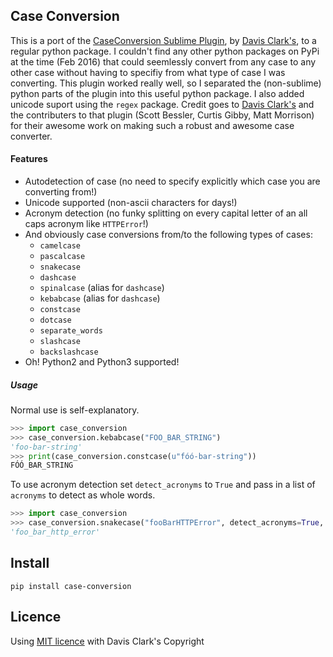 ## Case Conversion
This is a port of the [CaseConversion Sublime Plugin](https://github.com/jdc0589/CaseConversion), by [Davis Clark's](https://github.com/jdc0589), to a regular python package. I couldn't find any other python packages on PyPi at the time (Feb 2016) that could seemlessly convert from any case to any other case without having to specifiy from what type of case I was converting. This plugin worked really well, so I separated the (non-sublime) python parts of the plugin into this useful python package. I also added unicode suport using the `regex` package. Credit goes to [Davis Clark's](https://github.com/jdc0589) and the contributers to that plugin (Scott Bessler, Curtis Gibby, Matt Morrison) for their awesome work on making such a robust and awesome case converter.

#### Features

- Autodetection of case (no need to specify explicitly which case you are converting from!)
- Unicode supported (non-ascii characters for days!)
- Acronym detection (no funky splitting on every capital letter of an all caps acronym like `HTTPError`!)
- And obviously case conversions from/to the following types of cases:
  - `camelcase`
  - `pascalcase`
  - `snakecase`
  - `dashcase`
  - `spinalcase` (alias for `dashcase`)
  - `kebabcase` (alias for `dashcase`)
  - `constcase`
  - `dotcase`
  - `separate_words`
  - `slashcase`
  - `backslashcase`
- Oh! Python2 and Python3 supported!


##### Usage

Normal use is self-explanatory.

```python
>>> import case_conversion
>>> case_conversion.kebabcase("FOO_BAR_STRING")
'foo-bar-string'
>>> print(case_conversion.constcase(u"fóó-bar-string"))
FÓÓ_BAR_STRING
```

To use acronym detection set `detect_acronyms` to `True` and pass in a list of `acronyms` to detect as whole words.

```python
>>> import case_conversion
>>> case_conversion.snakecase("fooBarHTTPError", detect_acronyms=True, acronyms=['HTTP'])
'foo_bar_http_error'
```

## Install

```
pip install case-conversion
```


## Licence

Using [MIT licence](LICENSE.txt) with Davis Clark's Copyright
